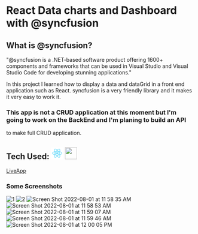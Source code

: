 # React Data charts and Dashboard with @syncfusion

## What is @syncfusion? 
"@syncfusion is a .NET-based software product offering 1600+ components and frameworks that can be used in Visual Studio and Visual Studio Code for developing stunning applications."

In this project I learned how to display a data and dataGrid in a front end application such as React.
syncfusion is a very friendly library and it makes it very easy to work it.
### This app is not a CRUD application at this moment but I'm going to work on the BackEnd and I'm planing to build an API 
to make full CRUD application. 


## Tech Used: <img height="32" width="32" src="https://raw.githubusercontent.com/github/explore/5b3600551e122a3277c2c5368af2ad5725ffa9a1/topics/react/react.png" /> <img height="32" width="32" src="https://res.cloudinary.com/practicaldev/image/fetch/s--GmGpxlwT--/c_fill,f_auto,fl_progressive,h_320,q_auto,w_320/https://dev-to-uploads.s3.amazonaws.com/uploads/organization/profile_image/771/21df7034-5069-4e05-9f54-2c881bb9ebb7.png" />


[LiveApp](https://react-dashboards.netlify.app/)

### Some Screenshots

![1](https://user-images.githubusercontent.com/90425833/182230478-9cbe435b-aec5-442d-b475-d4b6d33448c1.png)
![2](https://user-images.githubusercontent.com/90425833/182230496-b53faefd-eb87-4760-b65c-bcd3073bb8f0.png)
![Screen Shot 2022-08-01 at 11 58 35 AM](https://user-images.githubusercontent.com/90425833/182230514-e897110d-d258-446b-a50a-c92cb1d0b685.png)
![Screen Shot 2022-08-01 at 11 58 53 AM](https://user-images.githubusercontent.com/90425833/182230518-e49b52ce-c362-47c8-979d-c19c4e759f0e.png)
![Screen Shot 2022-08-01 at 11 59 07 AM](https://user-images.githubusercontent.com/90425833/182230529-14b6c453-8d38-4564-bd54-d7246fd821b8.png)
![Screen Shot 2022-08-01 at 11 59 46 AM](https://user-images.githubusercontent.com/90425833/182230534-ca11fa29-f96d-4afd-8c09-1b9c5eea069a.png)
![Screen Shot 2022-08-01 at 12 00 05 PM](https://user-images.githubusercontent.com/90425833/182230540-80129214-1578-424f-b02e-a4e2367cf9ad.png)
